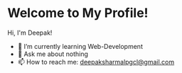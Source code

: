 # Welcome to My Profile!

Hi, I'm Deepak!

- 🌱 I’m currently learning Web-Development
- 💬 Ask me about nothing
- 📫 How to reach me: deepaksharmalpgcl@gmail.com

